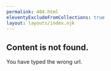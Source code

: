 ```yaml
---
permalink: 404.html
eleventyExcludeFromCollections: true
layout: layouts/index.njk
---
```

<h2>Content is not found.</h2>

You have typed the wrong url.